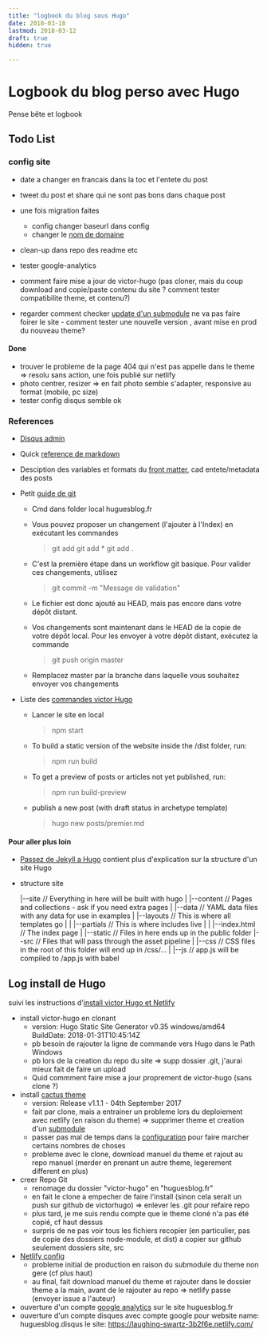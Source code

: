 ```yaml
---
title: "logbook du blog sous Hugo"
date: 2018-03-18
lastmod: 2018-03-12
draft: true
hidden: true

---
```


# Logbook du blog perso avec Hugo

Pense bête et logbook

## Todo List

### config site
- date a changer en francais dans la toc et l'entete du post
- tweet du post et share qui ne sont pas bons dans chaque post
- une fois migration faites
	- config changer baseurl dans config
	- changer le [nom de domaine](https://www.netlify.com/docs/custom-domains/)
- clean-up dans repo des readme etc
- tester google-analytics

- comment faire mise a jour de victor-hugo (pas cloner, mais du coup download and copie/paste contenu du site ? comment tester compatibilite theme, et contenu?)
- regarder comment checker [update d'un submodule](https://blog.github.com/2016-02-01-working-with-submodules/) ne va pas faire foirer le site - comment tester une nouvelle version , avant mise en prod du nouveau theme?

#### Done
- trouver le probleme de la page 404 qui n'est pas appelle dans le theme => resolu sans action, une fois publié sur netlify
-  photo centrer, resizer => en fait photo semble s'adapter, responsive au format (mobile, pc size)
-  tester config disqus semble ok


### References 

- [Disqus admin](https://disqus.com/admin/)

- Quick [reference de markdown](https://en.support.wordpress.com/markdown-quick-reference/)

- Desciption des variables et formats du [front matter](https://gohugo.io/content-management/front-matter/), cad entete/metadata des posts

- Petit [guide de git](http://rogerdudler.github.io/git-guide/index.fr.html)
	- Cmd dans folder local huguesblog.fr
	- Vous pouvez proposer un changement (l'ajouter à l'Index) en exécutant les commandes
		> git add <filename>
		> git add *
		> git add .
		
	- C'est la première étape dans un workflow git basique. Pour valider ces changements, utilisez
		> git commit -m "Message de validation"
	- Le fichier est donc ajouté au HEAD, mais pas encore dans votre dépôt distant. 
	- Vos changements sont maintenant dans le HEAD de la copie de votre dépôt local. Pour les envoyer à votre dépôt distant, exécutez la commande
		> git push origin master
	- Remplacez master par la branche dans laquelle vous souhaitez envoyer vos changements 

- Liste des [commandes victor Hugo](https://github.com/netlify/victor-hugo)
	- Lancer le site en local
		> npm start
	- To build a static version of the website inside the /dist folder, run:
		> npm run build
	- To get a preview of posts or articles not yet published, run:
		> npm run build-preview
	- publish a new post (with draft status in archetype template)
		> hugo new posts/premier.md


#### Pour aller plus loin

- [Passez de Jekyll a Hugo](https://jamstatic.fr/2017/06/07/migration-de-jekyll-a-hugo/) contient plus d'explication sur la structure d'un site Hugo

- structure site

  |--site                // Everything in here will be built with hugo
  |  |--content          // Pages and collections - ask if you need extra pages
  |  |--data             // YAML data files with any data for use in examples
  |  |--layouts          // This is where all templates go
  |  |  |--partials      // This is where includes live
  |  |  |--index.html    // The index page
  |  |--static           // Files in here ends up in the public folder
  |--src                 // Files that will pass through the asset pipeline
  |  |--css              // CSS files in the root of this folder will end up in /css/...
  |  |--js               // app.js will be compiled to /app.js with babel


## Log install de Hugo

suivi les instructions d'[install victor Hugo et Netlify](https://www.christopheducamp.com/2017/08/23/victor-hugo-sur-netlify--un-guide-%C3%A9tape-par-%C3%A9tape/) 

- install victor-hugo en clonant
	- version: Hugo Static Site Generator v0.35 windows/amd64 BuildDate: 2018-01-31T10:45:14Z
	- pb besoin de rajouter la ligne de commande vers Hugo dans le Path Windows
	- pb lors de la creation du repo du site => supp dossier .git, j'aurai mieux fait de faire un upload 
	- Quid commment faire mise a jour proprement de victor-hugo (sans clone ?)
- install [cactus theme](https://github.com/nodejh/hugo-theme-cactus-plus) 
	- version: Release v1.1.1 - 04th September 2017
	- fait par clone, mais a entrainer un probleme lors du deploiement avec netlify (en raison du theme) => supprimer theme et creation d'un [submodule](https://gohugo.io/hosting-and-deployment/hosting-on-netlify/)
	- passer pas mal de temps dans la [configuration](https://gohugo.io/getting-started/configuration/) pour faire marcher certains nombres de choses
	- probleme avec le clone, download manuel du theme et rajout au repo manuel (merder en prenant un autre theme, legerement different en plus)
- creer Repo Git
	- renomage du dossier "victor-hugo" en "huguesblog.fr"
	- en fait le clone a empecher de faire l'install (sinon cela serait un push sur github de victorhugo) => enlever les .git pour refaire repo
	- plus tard, je me suis rendu compte que le theme cloné n'a pas été copié, cf haut dessus
	- surpris de ne pas voir tous les fichiers recopier (en particulier, pas de copie des dossiers node-module, et dist) a copier sur github seulement dossiers site, src 
- [Netlify config](https://app.netlify.com/account/sites)
	- probleme initial de production en raison du submodule du theme non gere (cf plus haut)
	- au final, fait download manuel du theme et rajouter dans le dossier theme a la main, avant de le rajouter au repo => netlify passe (envoyer issue a l'auteur)
- ouverture d'un compte [google analytics](https://analytics.google.com) sur le site huguesblog.fr
- ouverture d'un compte disques avec compte google pour website name: huguesblog.disqus le site: https://laughing-swartz-3b2f6e.netlify.com/




